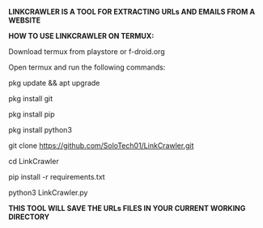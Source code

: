 **LINKCRAWLER IS A TOOL FOR EXTRACTING URLs AND EMAILS FROM A WEBSITE**

__HOW TO USE LINKCRAWLER ON TERMUX:__

Download termux from playstore or f-droid.org

Open termux and run the following commands:

pkg update && apt upgrade

pkg install git

pkg install pip

pkg install python3

git clone https://github.com/SoloTech01/LinkCrawler.git

cd LinkCrawler

pip install -r requirements.txt

python3 LinkCrawler.py

**THIS TOOL WILL SAVE THE URLs FILES IN YOUR CURRENT WORKING DIRECTORY**


